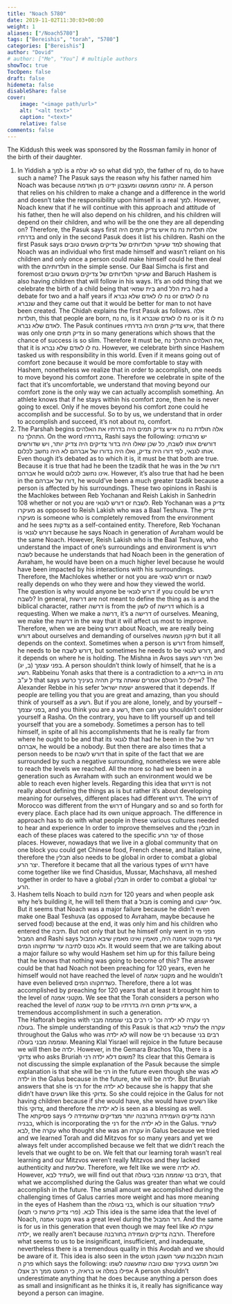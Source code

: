 ```yaml
---
title: "Noach 5780"
date: 2019-11-02T11:30:03+00:00
weight: 1
aliases: ["/Noach5780"]
tags: ["Bereishis", "torah", "5780"]
categories: ["Bereishis"]
author: "Dovid"
# author: ["Me", "You"] # multiple authors
showToc: true
TocOpen: false
draft: false
hidemeta: false
disableShare: false
cover:
    image: "<image path/url>"
    alt: "<alt text>"
    caption: "<text>"
    relative: false
comments: false
---
```

The Kiddush this week was sponsored by the Rossman family in honor of the birth of their daughter.
1) In Yiddish a למך is a לא יצלח so what did למך, the father of נח, do to have such a name? The Pasuk says the reason why his father named him Noach was because זה ינחמנו ממעשנו ומעצבון ידינו מן האדמה. A person that relies on his children to make a change and a difference in the world and doesn’t take the responsibility upon himself is a real למך.
However, Noach knew that if he will continue with this approach and attitude of his father, then he will also depend on his children, and his children will depend on their children, and who will be the one they are all depending on? Therefore, the Pasuk says first אלה תולדות נח נח איש צדיק תמים היה בדרתיו and only in the second Pasuk does it list his children. Rashi on the first Pasuk says למד שעיקר תולדותים של צדיקים מעשים טובים showing that Noach was an individual who first made himself and wasn’t reliant on his children and only once a person could make himself could he then deal with the תולדותיהם in the simple sense. Our Baal Simcha is first and foremost שעיקר תולדותים של צדיקים מעשים טובים and Baruch Hashem is also having children that will follow in his ways.
It’s an odd thing that we celebrate the birth of a child being that בית שמאי and בית הלל had a debate for two and a half years if נח לו לאדם שלא נברא or נח לו לאדם שנברא and they came out that it would be better for man to not have been created.
The Chidah explains the first Pasuk as follows. אלה תולדות, this that people are born, נח נח, is it נח לו לאדם שנברא or is it נח לו לאדם שלא נברא. The Pasuk continues איש צדיק תמים היה בדרתיו, that there was only one צדיק תמים in so many generations which shows that the chance of success is so slim. Therefore it must be, את האלהים התהלך נח, that it is נח לו לאדם שלא נברא.
However, we celebrate birth since Hashem tasked us with responsibility in this world. Even if it means going out of comfort zone because it would be more comfortable to stay with Hashem, nonetheless we realize that in order to accomplish, one needs to move beyond his comfort zone. Therefore we celebrate in spite of the fact that it’s uncomfortable, we understand that moving beyond our comfort zone is the only way we can actually accomplish something. An athlete knows that if he stays within his comfort zone, then he is never going to excel. Only if he moves beyond his comfort zone could he accomplish and be successful. So to by us, we understand that in order to accomplish and succeed, it’s not about נח, comfort.  
2) The Parshah begins אלה תולדת נח נח איש צדיק תמים היה בדרתיו את האלהים התהלך נח. On the word בדרתיו, Rashi says the following:
יש מרבותינו דורשים אותו לשבח, כל שכן שאלו היה בדור צדיקים היה צדיק יותר, ויש שדורשים אותו לגנאי, לפי דורו היה צדיק, ואלו היה בדורו של אברהם לא היה נחשב לכלום.
Even though it’s debated as to which it is, it must be that both are true. Because it is true that had he been the tzadik that he was in the דורו של אברהם he would אינו נחשב לכלום. However, it’s also true that had he been in the דורו של אברהם, he would’ve been a much greater tzadik because a person is affected by his surroundings.
These two opinions in Rashi is the Machlokes between Reb Yochanan and Reish Lakish in Sanhedrin 108 whether or not you are דורש לגנאי or לשבח. Reb Yochanan was a צדיק מעיקרו as opposed to Reish Lakish who was a Baal Teshuva. The צדיק מעיקרו is someone who is completely removed from the environment and he sees צדקות as a self-contained entity. Therefore, Reb Yochanan is דורש לגנאי because he says Noach in generation of Avraham would be the same Noach. However, Reish Lakish who is the Baal Teshuva, who understand the impact of one’s surroundings and environment is דורש לשבח because he understands that had Noach been in the generation of Avraham, he would have been on a much higher level because he would have been impacted by his interactions with his surroundings. Therefore, the Machlokes whether or not you are דורש לגנאי or לשבח really depends on who they were and how they viewed the world.  
The question is why would anyone be דורש לגנאי if you could be דורש לשבח? In general, דרשות are not meant to define the thing as is and the biblical character, rather דרשה is from the לשון of דרישה which is a requesting. When we make a דרשה, it’s a דרישה of ourselves. Meaning, we make the דרשות in the way that it will affect us most to improve. Therefore, when we are being דורש about Noach, we are really being דורש about ourselves and demanding of ourselves תיקון המעשה but it all depends on the context. Sometimes when a person is דורש from himself, he needs to be דורש לשבח, but sometimes he needs to be דורש לגנאי, and it depends on where he is holding.
The Mishna in Avos says ואל תהי רשע בפני עצמך (ב, יג). A person shouldn’t think lowly of himself, that he is a רשע. Rabbeinu Yonah asks that there is a contradiction to a ברייתא in נדה ל ע"ב that says אפילו כל העולם אומרים שאתה צדיק תהיה בעיניך כרשע?
The Alexander Rebbe in his sefer ישמח ישראל answered that it depends. If people are telling you that you are great and amazing, than you should think of yourself as a רשע. But if you are alone, lonely, and by yourself – בפני עצמך, and you think you are a רשע, then can you shouldn’t consider yourself a Rasha. On the contrary, you have to lift yourself up and tell yourself that you are a somebody.
Sometimes a person has to tell himself, in spite of all his accomplishments that he is really far from where he ought to be and that its לגנאי that had he been in the דור של אברהם, he would be a nobody. But then there are also times that a person needs to be דורש לשבח that in spite of the fact that we are surrounded by such a negative surrounding, nonetheless we were able to reach the levels we reached. All the more so had we been in a generation such as Avraham with such an environment would we be able to reach even higher levels.
Regarding this idea that דרוש is not really about defining the things as is but rather it’s about developing meaning for ourselves, different places had different דרוש. The דרוש of Morocco was different from the דרוש of Hungary and so and so forth for every place. Each place had its own unique approach. The difference in approach has to do with what people in these various cultures needed to hear and experience In order to improve themselves and the תבלין in each of these places was catered to the specific יצר הרע of those places. However, nowadays that we live in a global community that on one block you could get Chinese food, French cheese, and Italian wine, therefore the תבלין also needs to be global in order to combat a global יצר הרע. Therefore it became that all the various types of דרוש have come together like we find Chasidus, Mussar, Machshava, all meshed together in order to have a global תבלין in order to combat a global יצר הרע.    
3) Hashem tells Noach to build תיבה for 120 years and when people ask why he’s building it, he will tell them that a מבול is coming and אולי ישובו. But it seems that Noach was a major failure because he didn’t even make one Baal Teshuva (as opposed to Avraham, maybe because he served food) because at the end, it was only him and his children who entered the תיבה. But not only that but he himself only went in מפני מי המבול and Rashi says אף נח מקטני אמנה היה, מאמין ואינו מאמין שיבא המבול ולא נכנס לתיבה עד שדחקוהו המים. It would seem that we are talking about a major failure so why would Hashem set him up for this failure being that he knows that nothing was going to become of this?
The answer could be that had Noach not been preaching for 120 years, even he himself would not have reached the level of מקטני אמנה and he wouldn’t have even believed כשדחקוהו המים. Therefore, there a lot was accomplished by preaching for 120 years that at least it brought him to the level of מקטני אמנה. We see that the Torah considers a person who reached the level of קטני אמנה to be איש צדיק תמים היה בדרתיו, a tremendous accomplishment in such a generation.      
The Haftorah begins with רני עקרה לא ילדה וכו' כי רבים בני שוממה מבני בעולה. The simple understanding of this Pasuk is that לעתיד לבא the עקרה throughout the Galus who was לא ילדה will now be רני because רבים בני שוממה מבני בעולה. Meaning Klal Yisrael will rejoice in the future because we will then be ילדה.
However, in the Gemara Brachos 10a, there is a צדוקי who asks Bruriah משום דלא ילדה רני? Its clear that this Gemara is not discussing the simple explanation of the Pasuk because the simple explanation is that she will be רני in the future even though she was לא ילדה in the Galus because in the future, she will be ילדה. But Bruriah answers that she is רני for the לא ילדה because she is happy that she didn’t have רשעים like this צדוקי. So she could rejoice in the Galus for not having children because if she would have, she would have רשעים like this צדוקי, and therefore the לא ילדה is seen as a blessing as well.    
The פסיקתא says הרבה צדיקים העמידה בחורבנה יותר מצדיקים שהעמידה לי בבניה, which is incorporating the רני for the לא ילדה in the Galus. לעתיד לבא, the עקרה who thought she was an עקרה in Galus because we tried and we learned Torah and did Mitzvos for so many years and yet we always felt under accomplished because we felt that we didn’t reach the levels that we ought to be on. We felt that our learning torah wasn’t real learning and our Mitzvos weren’t really Mitzvos and they lacked authenticity and שלימות. Therefore, we felt like we were לא ילדה. However, לעתיד לבא, we will find out that רבים בני שוממה מבני בעולה, that what we accomplished during the Galus was greater than what we could accomplish in the future. The small amount we accomplished during the challenging times of Galus carries more weight and has more meaning in the eyes of Hashem than the בני בעולה, which is our situation לעתיד לבא. (פרי צדיק פרשת כי תצא)
This idea is the same idea that the level of Noach, מקטני אמנה was a great level during the דור המבול. And the same is for us in this generation that even though we may feel like    עקרה לא ילדה, we really aren’t because הרבה צדיקים העמידה בחורבנה. Therefore what seems to us to be insignificant, insufficient, and inadequate, nevertheless there is a tremendous quality in this Avodah and we should be aware of it.
This idea is also seen in the חובות הלבבות שער חשבון הנפש פרק ה which says the following:
ואל תמעט בעיניך שום טובה שתעשנה לשמו אפילו במלה או בראיה, כי המעט ממך רב אצלו
A person shouldn’t underestimate anything that he does because anything a person does as small and insignificant as he thinks it is, it really has significance way beyond a person can imagine.  
